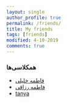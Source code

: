 ```yaml
---
layout: single
author_profile: true
permalink: /friends/
title: My friends 
tags: [friends]
modified: 4-10-2019
comments: true
---
```


### همکلاسی‌ها
* [فاطمه خلیلی](http://fkhalili84.github.io)
* [فاطمه رزاقی](http://fatemehrazzaghy.github.io)
* <a href="https://tanyarobati.github.io/" >tanya</a>



